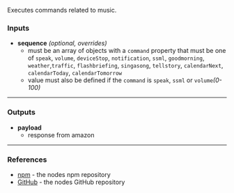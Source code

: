 Executes commands related to music.

### **Inputs**
 - **sequence** *(optional, overrides)*
   - must be an array of objects with a `command` property that must be one of 
`speak`, `volume`, `deviceStop`, `notification`, `ssml`, `goodmorning`, `weather`,`traffic`, `flashbriefing`, `singasong`, `tellstory`, `calendarNext`, `calendarToday`, `calendarTomorrow` 
   - value must also be defined if the `command` is `speak`, `ssml` or `volume`*(0-100)*
  
---

### **Outputs**
 - **payload**
   - response from amazon

---

### **References**
 - [npm](https://npmjs.com/package/node-red-contrib-alexa-remote2) - the nodes npm repository
 - [GitHub](https://github.com/586837r/node-red-contrib-alexa-remote2) - the nodes GitHub repository